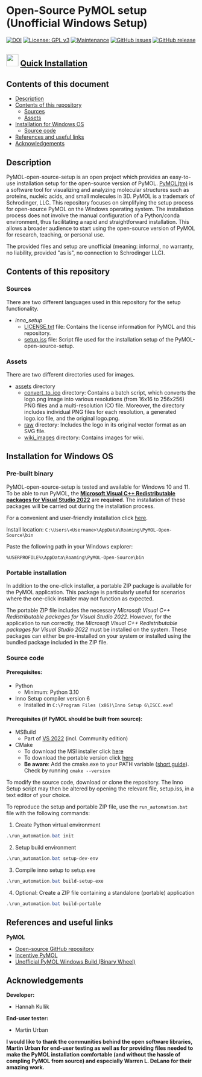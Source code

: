 # Open-Source PyMOL setup (Unofficial Windows Setup)
[![DOI](https://zenodo.org/badge/DOI/10.5281/zenodo.14698412.svg)](https://doi.org/10.5281/zenodo.14698412)
[![License: GPL v3](https://img.shields.io/badge/License-GPL%20v3-blue.svg)](http://www.gnu.org/licenses/gpl-3.0)
[![Maintenance](https://img.shields.io/badge/Maintained%3F-yes-blue.svg)](https://GitHub.com/kullik01/PyMOL-open-source-setup/graphs/commit-activity)
[![GitHub issues](https://img.shields.io/github/issues/kullik01/PyMOL-open-source-setup)](https://github.com/kullik01/PyMOL-open-source-setup/issues)
[![GitHub release](https://img.shields.io/github/release/kullik01/PyMOL-open-source-setup)](https://github.com/kullik01/PyMOL-open-source-setup/releases)

## <img src='https://github.com/primer/octicons/blob/main/icons/download-24.svg' width='32'/> [Quick Installation](https://github.com/kullik01/PyMOL-open-source-setup/wiki/Installation-for-Windows-Operating-System)
## Contents of this document
* [Description](#Description)
* [Contents of this repository](#Contents-of-this-repository)
  * [Sources](#Sources)
  * [Assets](#Assets)
* [Installation for Windows OS](#Installation-for-Windows-OS)
    * [Source code](#Source-code)
* [References and useful links](#References-and-useful-links)
* [Acknowledgements](#Acknowledgements)

## Description
PyMOL-open-source-setup is an open project which provides an easy-to-use installation setup for the open-source version of PyMOL.
[PyMOL(tm)](https://pymol.org/) is a software tool for visualizing and analyzing molecular structures such as proteins, nucleic acids, and small molecules in 3D. PyMOL is a trademark of Schrodinger, LLC. 
This repository focuses on simplifying the setup process for open-source PyMOL on the Windows operating system. 
The installation process does not involve the manual configuration of a Python/conda environment, thus facilitating a rapid and straightforward installation.
This allows a broader audience to start using the open-source version of PyMOL for research, teaching, or personal use.

The provided files and setup are unofficial (meaning: informal, no warranty, no liability, provided "as is", no connection to Schrodinger LLC).

## Contents of this repository
### Sources
There are two different languages used in this repository for the setup functionality.

- _inno_setup_
  - <a href="https://github.com/kullik01/PyMOL-open-source-setup/blob/main/src/inno_setup/LICENSE.txt">LICENSE.txt</a> file: Contains the license information for PyMOL and this repository.
  - <a href="https://github.com/kullik01/PyMOL-open-source-setup/blob/main/src/inno_setup/setup.iss">setup.iss</a> file: Script file used for the installation setup of the PyMOL-open-source-setup. 

### Assets
There are two different directories used for images.

- <a href="https://github.com/kullik01/PyMOL-open-source-setup/tree/main/assets">assets</a> directory
  - <a href="https://github.com/kullik01/PyMOL-open-source-setup/tree/main/assets/convert_to_ico">convert_to_ico</a> directory: Contains a batch script,
which converts the logo.png image into various resolutions (from 16x16 to 256x256) PNG files and a multi-resolution ICO file.
Moreover, the directory includes individual PNG files for each resolution, a generated logo.ico file, and the original logo.png.
  - <a href="https://github.com/kullik01/PyMOL-open-source-setup/tree/main/assets/raw">raw</a> directory: Includes the logo in its original vector format as an SVG file.
  - <a href="https://github.com/kullik01/PyMOL-open-source-setup/tree/main/assets/wiki_images">wiki_images</a> directory: Contains images for wiki.

## Installation for Windows OS
### Pre-built binary
PyMOL-open-source-setup is tested and available for Windows 10 and 11.
To be able to run PyMOL, the **[Microsoft Visual C++ Redistributable packages for Visual Studio 2022](https://learn.microsoft.com/en-US/cpp/windows/latest-supported-vc-redist?view=msvc-170)** are **required**.
The installation of these packages will be carried out during the installation process.

For a convenient and user-friendly installation click [here](https://github.com/kullik01/PyMOL-open-source-setup/wiki/Installation-for-Windows-Operating-System).

Install location: `C:\Users\<Username>\AppData\Roaming\PyMOL-Open-Source\bin`

Paste the following path in your Windows explorer: 
```
%USERPROFILE%\AppData\Roaming\PyMOL-Open-Source\bin
```

### Portable installation
In addition to the one-click installer, a portable ZIP package is available for the PyMOL application. This package is particularly useful for scenarios where the one-click installer may not function as expected.

The portable ZIP file includes the necessary *Microsoft Visual C++ Redistributable packages for Visual Studio 2022*. 
However, for the application to run correctly, 
the *Microsoft Visual C++ Redistributable packages for Visual Studio 2022* must be installed on the system. 
These packages can either be pre-installed on your system or installed using the bundled package included in the ZIP file.


### Source code
#### Prerequisites:
- Python
  - Minimum: Python 3.10
- Inno Setup compiler version 6
  - Installed in `C:\Program Files (x86)\Inno Setup 6\ISCC.exe`!

#### Prerequisites (if PyMOL should be built from source):
- MSBuild
  - Part of [VS 2022](https://visualstudio.microsoft.com/vs/) (incl. Community edition)
- CMake
  - To download the MSI installer click [here](https://github.com/Kitware/CMake/releases/download/v3.31.4/cmake-3.31.4-windows-x86_64.msi)
  - To download the portable version click [here](https://github.com/Kitware/CMake/releases/download/v3.31.4/cmake-3.31.4-windows-x86_64.zip)
  - **Be aware**: Add the cmake.exe to your PATH variable ([short guide](https://learn.microsoft.com/en-us/previous-versions/office/developer/sharepoint-2010/ee537574(v=office.14))). Check by running `cmake --version`

To modify the source code, download or clone the repository.
The Inno Setup script may then be altered by opening the relevant file, setup.iss, in a text editor of your choice. 

To reproduce the setup and portable ZIP file, use the `run_automation.bat` file with the following commands:
1. Create Python virtual environment
```powershell
.\run_automation.bat init
```
2. Setup build environment
```powershell
.\run_automation.bat setup-dev-env
```
3. Compile inno setup to setup.exe
```powershell
.\run_automation.bat build-setup-exe
```
4. Optional: Create a ZIP file containing a standalone (portable) application
```powershell
.\run_automation.bat build-portable
```

## References and useful links
**PyMOL**
* [Open-source GitHub repository](https://github.com/schrodinger/pymol-open-source)
* [Incentive PyMOL](https://pymol.org/)
* [Unofficial PyMOL Windows Build (Binary Wheel)](https://github.com/urban233/pymol-open-source-windows-build)

## Acknowledgements
**Developer:**
* Hannah Kullik

**End-user tester:**
* Martin Urban

**I would like to thank the communities behind the open software libraries, Martin Urban for end-user testing as well as for providing files needed to make the PyMOL installation comfortable (and without the hassle of compling PyMOL from source) and especially Warren L. DeLano for their amazing work.**
